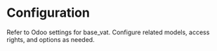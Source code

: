 # Configuration

Refer to Odoo settings for base_vat. Configure related models, access rights, and options as needed.
